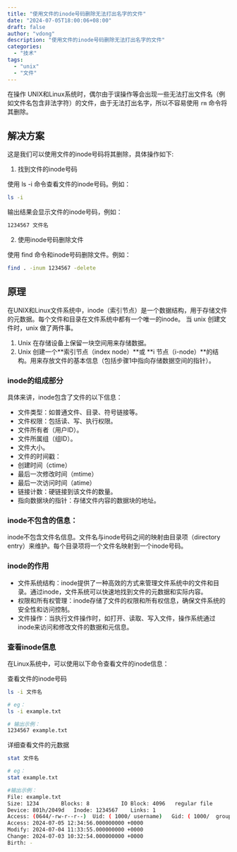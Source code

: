 ```yaml
---
title: "使用文件的inode号码删除无法打出名字的文件"
date: "2024-07-05T18:00:06+08:00"
draft: false
author: "vdong"
description: "使用文件的inode号码删除无法打出名字的文件"
categories:
  - "技术"
tags:
  - "unix"
  - "文件"
---
```


在操作 UNIX和Linux系统时，偶尔由于误操作等会出现一些无法打出文件名（例如文件名包含非法字符）的文件，由于无法打出名字，所以不容易使用 `rm` 命令将其删除。

## 解决方案

这是我们可以使用文件的inode号码将其删除，具体操作如下:

1. 找到文件的inode号码

使用 ls -i 命令查看文件的inode号码。例如：
```sh
ls -i
```
输出结果会显示文件的inode号码，例如：
```sh
1234567 文件名
```

2. 使用inode号码删除文件

使用 find 命令和inode号码删除文件。例如：
```sh
find . -inum 1234567 -delete
```

## 原理

在UNIX和Linux文件系统中，inode（索引节点）是一个数据结构，用于存储文件的元数据。每个文件和目录在文件系统中都有一个唯一的inode。
当 unix 创建文件时，unix 做了两件事。
1. Unix 在存储设备上保留一块空间用来存储数据。
2. Unix 创建一个**索引节点（index node）**或 **i 节点（i-node）**的结构。用来存放文件的基本信息（包括步骤1中指向存储数据空间的指针）。

### inode的组成部分

具体来讲，inode包含了文件的以下信息：

- 文件类型：如普通文件、目录、符号链接等。
- 文件权限：包括读、写、执行权限。
- 文件所有者（用户ID）。
- 文件所属组（组ID）。
- 文件大小。
- 文件的时间戳：
- 创建时间（ctime）
- 最后一次修改时间（mtime）
- 最后一次访问时间（atime）
- 链接计数：硬链接到该文件的数量。
- 指向数据块的指针：存储文件内容的数据块的地址。

### inode不包含的信息：

inode不包含文件名信息。文件名与inode号码之间的映射由目录项（directory entry）来维护。每个目录项将一个文件名映射到一个inode号码。

### inode的作用

- 文件系统结构：inode提供了一种高效的方式来管理文件系统中的文件和目录。通过inode，文件系统可以快速地找到文件的元数据和实际内容。
- 权限和所有权管理：inode存储了文件的权限和所有权信息，确保文件系统的安全性和访问控制。
- 文件操作：当执行文件操作时，如打开、读取、写入文件，操作系统通过inode来访问和修改文件的数据和元信息。

### 查看inode信息

在Linux系统中，可以使用以下命令查看文件的inode信息：

查看文件的inode号码

```sh
ls -i 文件名

# eg：
ls -i example.txt

# 输出示例：
1234567 example.txt
```

详细查看文件的元数据

``` sh
stat 文件名

# eg：
stat example.txt

#输出示例：
File: example.txt
Size: 1234       Blocks: 8          IO Block: 4096   regular file
Device: 801h/2049d   Inode: 1234567    Links: 1
Access: (0644/-rw-r--r--)  Uid: ( 1000/ username)   Gid: ( 1000/  group)
Access: 2024-07-05 12:34:56.000000000 +0000
Modify: 2024-07-04 11:33:55.000000000 +0000
Change: 2024-07-03 10:32:54.000000000 +0000
Birth: -
```


